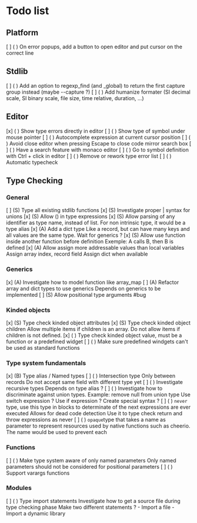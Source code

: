 # Todo list

## Platform
 [ ] ( ) On error popups, add a button to open editor and put cursor on the correct line

## Stdlib
 [ ] ( ) Add an option to regexp_find (and _global) to return the first capture group instead (maybe --capture ?)
 [ ] ( ) Add humanize formater (SI decimal scale, SI binary scale, file size, time relative, duration, ...)

## Editor
 [x] ( ) Show type errors directly in editor
 [ ] ( ) Show type of symbol under mouse pointer
 [ ] ( ) Autocomplete expression at current cursor position
 [ ] ( ) Avoid close editor when pressing Escape to close code mirror search box
 [ ] ( ) Have a search feature with monaco editor
 [ ] ( ) Go to symbol definition with Ctrl + click in editor
 [ ] ( ) Remove or rework type error list
 [ ] ( ) Automatic typecheck

## Type Checking

### General
 [ ] (S) Type all existing stdlib functions
 [x] (S) Investigate proper | syntax for unions
 [x] (S) Allow () in type expressions
 [x] (S) Allow parsing of any identifier as type name, instead of list. For non intrinsic type, it would be a type alias
 [x] (A) Add a dict type
            Like a record, but can have many keys and all values are the same type.
            Wait for generics ?
 [x] (S) Allow use function inside another function before definition
            Exemple: A calls B, then B is defined
 [x] (A) Allow assign more addressable values than local variables
            Assign array index, record field
            Assign dict when available

### Generics
 [x] (A) Investigate how to model function like array_map
 [ ] (A) Refactor array and dict types to use generics
            Depends on generics to be implemented
 [ ] (S) Allow positional type arguments #bug

### Kinded objects
 [x] (S) Type check kinded object attributes
 [x] (S) Type check kinded object children
            Allow multiple items if children is an array.
            Do not allow items if children is not defined.
 [x] ( ) Type check kinded object value, must be a function or a predefined widget
 [ ] ( ) Make sure predefined windgets can't be used as standard functions

### Type system fundamentals
 [x] (B) Type alias / Named types
 [ ] ( ) Intersection type
            Only between records
            Do not accept same field with different type yet
 [ ] ( ) Investigate recursive types
            Depends on type alias ?
 [ ] ( ) Investigate how to discriminate against union types.
            Example: remove null from union type
            Use switch expression ?
            Use if expression ?
            Create special syntax ?
 [ ] ( ) `never` type, use this type in blocks to determinate of the next expressions are ever executed
            Allows for dead code detection
            Use it to type check return and throw expressions as never
 [ ] ( ) `opaque`type that takes a name as parameter to represent resources used by native functions
            such as cheerio. The name would be used to prevent each

### Functions
 [ ] ( ) Make type system aware of only named parameters
            Only named parameters should not be considered for positional parameters
 [ ] ( ) Support varargs functions

### Modules
 [ ] ( ) Type import statements
            Investigate how to get a source file during type checking phase
            Make two different statements ?
                - Import a file
                - Import a dynamic library
